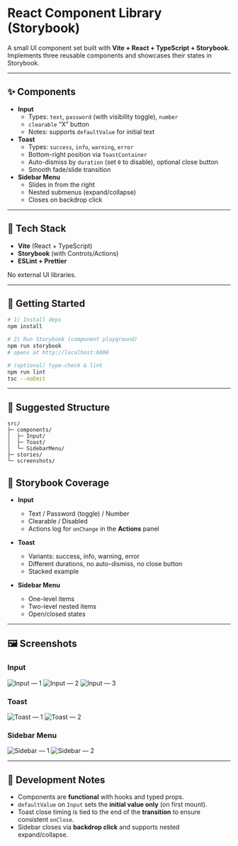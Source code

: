 # React Component Library (Storybook)

A small UI component set built with **Vite + React + TypeScript + Storybook**.  
Implements three reusable components and showcases their states in Storybook.

---

## ✨ Components

- **Input**
  - Types: `text`, `password` (with visibility toggle), `number`
  - `clearable` “X” button
  - Notes: supports `defaultValue` for initial text
- **Toast**
  - Types: `success`, `info`, `warning`, `error`
  - Bottom-right position via `ToastContainer`
  - Auto-dismiss by `duration` (set `0` to disable), optional close button
  - Smooth fade/slide transition
- **Sidebar Menu**
  - Slides in from the right
  - Nested submenus (expand/collapse)
  - Closes on backdrop click

---

## 🧱 Tech Stack

- **Vite** (React + TypeScript)
- **Storybook** (with Controls/Actions)
- **ESLint + Prettier**

No external UI libraries.

---

## 🚀 Getting Started

```bash
# 1) Install deps
npm install

# 2) Run Storybook (component playground)
npm run storybook
# opens at http://localhost:6006

# (optional) type-check & lint
npm run lint
tsc --noEmit
```

---

## 📂 Suggested Structure

```
src/
├─ components/
│  ├─ Input/
│  ├─ Toast/
│  └─ SidebarMenu/
├─ stories/
└─ screenshots/
```

## 🧪 Storybook Coverage

- **Input**

  - Text / Password (toggle) / Number
  - Clearable / Disabled
  - Actions log for `onChange` in the **Actions** panel

- **Toast**

  - Variants: success, info, warning, error
  - Different durations, no auto-dismiss, no close button
  - Stacked example

- **Sidebar Menu**

  - One-level items
  - Two-level nested items
  - Open/closed states

---

## 🖼️ Screenshots

### Input

![Input — 1](./screenshots/input-1.png)
![Input — 2](./screenshots/input-2.png)
![Input — 3](./screenshots/input-3.png)

### Toast

![Toast — 1](./screenshots/toast-1.png)
![Toast — 2](./screenshots/toast-2.png)

### Sidebar Menu

![Sidebar — 1](./screenshots/sidebar-1.png)
![Sidebar — 2](./screenshots/sidebar-2.png)

---

## 🔧 Development Notes

- Components are **functional** with hooks and typed props.
- `defaultValue` on `Input` sets the **initial value only** (on first mount).
- Toast close timing is tied to the end of the **transition** to ensure consistent `onClose`.
- Sidebar closes via **backdrop click** and supports nested expand/collapse.
